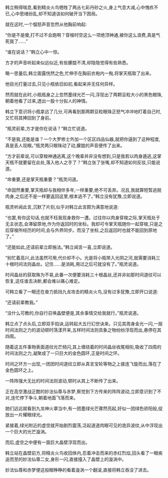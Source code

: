
韩立稍得喘息,看到精炎火鸟牺牲了两丛七彩丹砂之火,身上气息大减,心中愧疚不已,心中思绪纷乱,却不知道该如何破开当下困局。

就在这时,一个愠怒声音忽然从他胸前响起:

“你是不是傻,打不过不会跑啊？穿梭时空这么一项绝顶神通,被你这么浪费,真是气死我了……”

“谁在说话？”韩立心中一惊。

方才的声音听起来似远似近,有些朦胧不清,却隐隐觉得有些熟悉。

略一思量后,韩立面露恍然之色,忙伸手在胸前衣袍内一掏,将掌天瓶取了出来。

他目光打量过去,只见小瓶依旧如初,看起来并无任何异样。

然而就在此时,小瓶瓶身之上忽然墨绿光芒一闪,浮现出了两颗豆粒大小的黑色眼珠,朝着他看了过来,透出一股十分拟人的神情。

韩立下意识将小瓶拿远了几分,可再看到那两颗豆粒眼珠正怒气冲冲地盯着自己时,又忙将其捧回到了身前。

“瓶灵前辈,方才是你在说话？”韩立忙说道。

“不是我,还能是谁？一个大罗修士外加一个区区四品仙器,就把你逼到了这种程度,真是丢人现眼。”瓶灵两只眼珠动了动,朦胧的声音便传了出来。

“方才前辈说,可以穿梭神通逃离,这个晚辈并非没有想到,只是我若以肉身遁逃,这掌天瓶不就要留在此处,落入他人之手了？”韩立张了张嘴,却不知道如何反驳,只能说道。

“命重要,还是掌天瓶重要？”瓶灵问道。

“命固然重要,掌天瓶却与我相伴多年,一样重要,绝不可丢弃。况且,我就算短暂逃脱肉身,之后还不是一样要返回这里,根本逃不了。”韩立没有犹豫,立即说道。

瓶灵听闻此言,沉默了片刻,似乎对韩立此言颇为满意地说道:

“也罢,有你这句话,也就不枉我现身救你一遭。过往你以肉身穿梭之际,掌天瓶处于无主状态,会滞留原地,作为你返回时的坐标。我却可令掌天瓶随你一起穿梭,只是之后穿梭所经历的时间,会与外界同步。而没了坐标,之后返回时也就不能回到原地了。”

“还能如此,还请前辈立即施法。”韩立闻言一喜,立即说道。

“别忙着高兴,此法虽然可用,代价却不小。光是将小瓶带入光阴之河,就需要消耗三十根时间法则晶丝。记住……是消耗,用过之后可就没有了。”瓶灵说道。

时间晶丝的获取殊为不易,此番一次便要消耗三十根晶丝,还并非如那时间道纹可以恢复,这任谁去决断,都会难以痛心难定。

可韩立看了一眼还在奋力抵挡九龙攻击的精炎火鸟,没有过多犹豫,立即开口说道:

“还请前辈教我。”

“没什么可教的,你自行召唤晶壁便是,其余事情交给我就行。”瓶灵说道。

韩立点了点头后,立即双手掐诀,运转起大五行幻世诀来。只见其周身金光一闪,一层时间法则之力的波动顿时荡漾开来,五样时间法则具象之物纷纷浮现而出,悬停在其四周。

随着这五件事物表面道纹光芒频闪,其上缠绕着的时间晶丝收尾相衔,吸收了四周的时间法则之力,凝聚成了一只巨大的金色圆环,正是时间之环。

时间之环方一出现,一团团时间道纹立即从真言宝轮等物之上接连飞旋而出,落在了金色圆环之上。

一阵阵强大无比的时间法则波动,顿时从其上不断传了出来。

正在高空激战正酣的妙法仙尊与赤梦,察觉到下方传来的阵阵波动,立即意识到了不对,连忙停下争斗,朝着地面飞落而来。

她们远远就看到九龙神火罩当中,有一团墨绿光芒骤然亮起,好似一团绿色骄阳般,绽放出一片耀眼绿光。

紧接着,绿光附近的虚空就开始剧烈震荡,泛起道道肉眼可见的诡异波纹,从中浮现出一个巨大的光芒漩涡。

而后,虚空之中便有一面巨大晶壁浮现而出。

韩立站在晶壁前方,将精炎火鸟收回体内,忍着冲击而来的赤红烈焰,回头看了一眼疾追而至的妙法仙尊二女,身形一闪,直接撞入了晶壁上的漩涡中。

妙法仙尊和赤梦便这般眼睁睁的看着漩涡一个翻滚,直接将韩立吞没了进去。